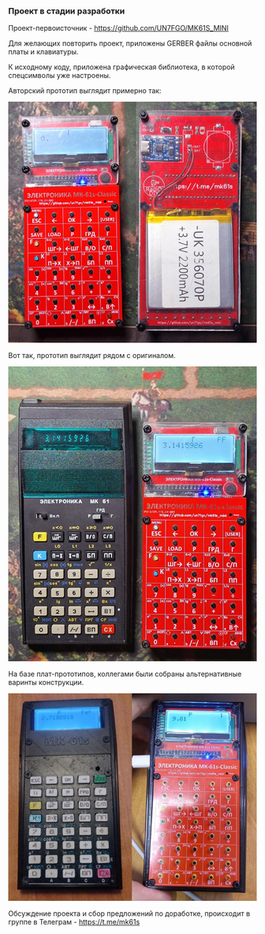 ### Проект в стадии разработки ###

Проект-первоисточник - https://github.com/UN7FGO/MK61S_MINI

Для желающих повторить проект, приложены GERBER файлы основной платы и клавиатуры.

К исходному коду, приложена графическая библиотека, в которой спецсимволы уже настроены.

Авторский прототип выглядит примерно так:

![прототип устройства](https://github.com/UN7FGO/MK-61s-Classic/blob/main/pic/mk-61s-classic-prototype.jpg)

Вот так, прототип выглядит рядом с оригиналом.

![рядом с оригиналом](https://github.com/UN7FGO/MK-61s-Classic/blob/main/pic/mk-61s-classic-original.jpg)

На базе плат-прототипов, коллегами были собраны альтернативные варинты конструкции.

![альтернативные варианты устройства](https://github.com/UN7FGO/MK-61s-Classic/blob/main/pic/mk-61s-classic-example.jpg)

Обсуждение проекта и сбор предложений по доработке, происходит в группе в Телеграм - https://t.me/mk61s

